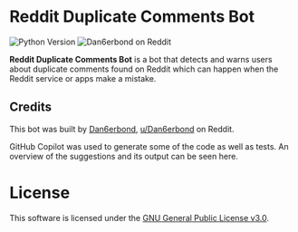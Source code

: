 # Reddit Duplicate Comments Bot

![Python Version](https://img.shields.io/badge/Python-3.9-0E7FC0?style=flat&logo=python&logoColor=FFDB43)
![Dan6erbond on Reddit](https://img.shields.io/badge/Reddit-u%2FDan6erbond-0E7FC0?style=social&logo=reddit)

**Reddit Duplicate Comments Bot** is a bot that detects and warns users about duplicate comments found on Reddit which can happen when the Reddit service or apps make a mistake.

## Credits

This bot was built by [Dan6erbond](https://github.com/Dan6erbond), [u/Dan6erbond](https://reddit.com/u/Dan6erbond) on Reddit.

GitHub Copilot was used to generate some of the code as well as tests. An overview of the suggestions and its output can be seen here.

# License

This software is licensed under the [GNU General Public License v3.0](https://github.com/Dan6erbond/Reddit-Duplicate-Comments-Bot/blob/master/LICENSE).
